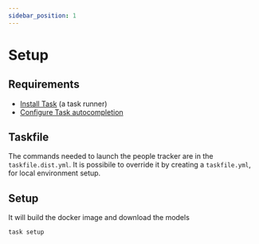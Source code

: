 ```yaml
---
sidebar_position: 1
---
```


# Setup

## Requirements

- [Install Task](https://taskfile.dev/installation/#npm) (a task runner)
- [Configure Task autocompletion](https://taskfile.dev/installation/#setup-completions)

## Taskfile
The commands needed to launch the people tracker are in the ```taskfile.dist.yml```.
It is possibile to override it by creating a ```taskfile.yml```, for local environment setup.


## Setup

It will build the docker image and download the models

```bash
task setup
```